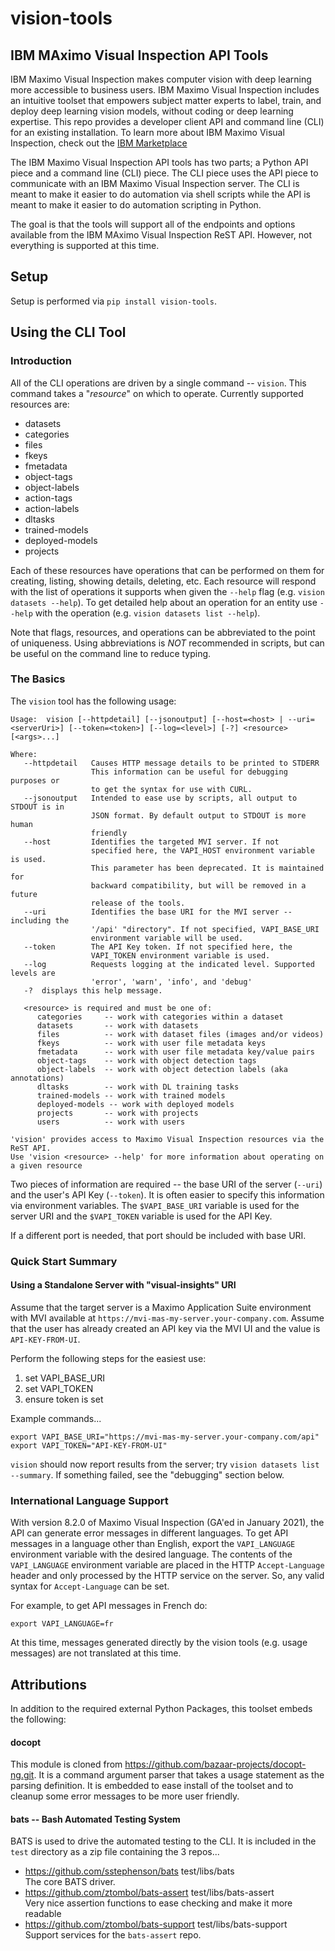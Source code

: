 # vision-tools
## IBM MAximo Visual Inspection API Tools
IBM Maximo Visual Inspection makes computer vision with deep learning more accessible
to business users. IBM Maximo Visual Inspection includes an intuitive toolset that
empowers subject matter experts to label, train, and deploy deep learning vision models,
without coding or deep learning expertise. This repo provides a developer client API
and command line (CLI) for an existing installation. To learn more about IBM Maximo
Visual Inspection, check out the
[IBM Marketplace](https://www.ibm.com/us-en/marketplace/ibm-maximo-visual-inspection)

The IBM Maximo Visual Inspection API tools has two parts; a Python API piece and a
command line (CLI) piece. The CLI piece uses the API piece to communicate with an
IBM Maximo Visual Inspection server. The CLI is meant to make it easier to do automation
via shell scripts while the API is meant to make it easier to do automation scripting
in Python.

The goal is that the tools will support all of the endpoints and options available
from the IBM MAximo Visual Inspection ReST API. However, not everything is supported
at this time.

## Setup
Setup is performed via `pip install vision-tools`.

## Using the CLI Tool
### Introduction
All of the CLI operations are driven by a single command -- `vision`. This command takes
 a "_resource_" on which to operate. Currently supported resources are:

 * datasets
 * categories
 * files
 * fkeys
 * fmetadata
 * object-tags
 * object-labels
 * action-tags
 * action-labels
 * dltasks
 * trained-models
 * deployed-models
 * projects

Each of these resources have operations that can be performed on them for creating, listing,
showing details, deleting, etc. Each resource will respond with the list of operations it
supports when given the `--help` flag (e.g. `vision datasets --help`). To get detailed help
about an operation for an entity use `--help` with the operation
(e.g. `vision datasets list --help`).

Note that flags, resources, and operations can be abbreviated to the point of uniqueness.
Using abbreviations is *NOT* recommended in scripts, but can be useful on the command line
to reduce typing.

### The Basics
The `vision` tool has the following usage:
```
Usage:  vision [--httpdetail] [--jsonoutput] [--host=<host> | --uri=<serverUri>] [--token=<token>] [--log=<level>] [-?] <resource> [<args>...]

Where:
   --httpdetail   Causes HTTP message details to be printed to STDERR
                  This information can be useful for debugging purposes or
                  to get the syntax for use with CURL.
   --jsonoutput   Intended to ease use by scripts, all output to STDOUT is in
                  JSON format. By default output to STDOUT is more human
                  friendly
   --host         Identifies the targeted MVI server. If not
                  specified here, the VAPI_HOST environment variable is used.
                  This parameter has been deprecated. It is maintained for 
                  backward compatibility, but will be removed in a future 
                  release of the tools. 
   --uri          Identifies the base URI for the MVI server -- including the
                  '/api' "directory". If not specified, VAPI_BASE_URI
                  environment variable will be used.
   --token        The API Key token. If not specified here, the
                  VAPI_TOKEN environment variable is used.
   --log          Requests logging at the indicated level. Supported levels are
                  'error', 'warn', 'info', and 'debug'
   -?  displays this help message.

   <resource> is required and must be one of:
      categories     -- work with categories within a dataset
      datasets       -- work with datasets
      files          -- work with dataset files (images and/or videos)
      fkeys          -- work with user file metadata keys
      fmetadata      -- work with user file metadata key/value pairs
      object-tags    -- work with object detection tags 
      object-labels  -- work with object detection labels (aka annotations)
      dltasks        -- work with DL training tasks
      trained-models -- work with trained models
      deployed-models -- work with deployed models
      projects       -- work with projects
      users          -- work with users

'vision' provides access to Maximo Visual Inspection resources via the ReST API.
Use 'vision <resource> --help' for more information about operating on a given resource
```

Two pieces of information are required -- the base URI of the server (`--uri`) and the
user's API Key (`--token`). It is often easier to specify this information via environment
variables. The `$VAPI_BASE_URI` variable is used for the server URI and the `$VAPI_TOKEN`
variable is used for the API Key.

If a different port is needed, that port should be included with base URI.

### Quick Start Summary
#### Using a Standalone Server with "visual-insights" URI

Assume that the target server is a Maximo Application Suite environment with MVI available at 
`https://mvi-mas-my-server.your-company.com`. 
Assume that the user has already created an API key via the MVI UI and the value is `API-KEY-FROM-UI`.

Perform the following steps for the easiest use:
 1. set VAPI_BASE_URI
 2. set VAPI_TOKEN
 3. ensure token is set

Example commands...
```
export VAPI_BASE_URI="https://mvi-mas-my-server.your-company.com/api"
export VAPI_TOKEN="API-KEY-FROM-UI"
```

`vision` should now report results from the server; try `vision datasets list --summary`.
If something failed, see the "debugging" section below.

### International Language Support

With version 8.2.0 of Maximo Visual Inspection (GA'ed in January 2021), the API can generate
error messages in different languages. To get API messages in a language other than English,
export the `VAPI_LANGUAGE` environment variable with the desired language. The contents of
the `VAPI_LANGUAGE` environment variable are placed in the HTTP `Accept-Language` header
and only processed by the HTTP service on the server. So, any valid syntax for `Accept-Language`
can be set.

For example, to get API messages in French do:
```
export VAPI_LANGUAGE=fr
```

At this time, messages generated directly by the vision tools (e.g. usage messages) are
not translated at this time.

## Attributions
In addition to the required external Python Packages, this toolset embeds the following:

#### docopt
This module is cloned from https://github.com/bazaar-projects/docopt-ng.git. It is a command
argument parser that takes a usage statement as the parsing definition. It is embedded to
ease install of the toolset and to cleanup some error messages to be more user friendly.

#### bats -- Bash Automated Testing System
BATS is used to drive the automated testing to the CLI. It is included in the `test`
directory as a zip file containing the 3 repos...
 * https://github.com/sstephenson/bats test/libs/bats<br>
   The core BATS driver.
 * https://github.com/ztombol/bats-assert test/libs/bats-assert<br>
   Very nice assertion functions to ease checking and make it more readable
 * https://github.com/ztombol/bats-support test/libs/bats-support<br>
   Support services for the `bats-assert` repo.


